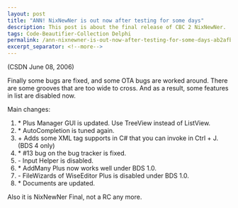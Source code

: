 ```yaml
---
layout: post
title: "ANN! NixNewNer is out now after testing for some days"
description: This post is about the final release of CBC 2 NixNewNer.
tags: Code-Beautifier-Collection Delphi
permalink: /ann-nixnewner-is-out-now-after-testing-for-some-days-ab2afb807954
excerpt_separator: <!--more-->
---
```

(CSDN June 08, 2006)

Finally some bugs are fixed, and some OTA bugs are worked around. There are some grooves that are too wide to cross. And as a result, some features in list are disabled now.
<!--more-->

Main changes:

1. \* Plus Manager GUI is updated. Use TreeView instead of ListView.
1. \* AutoCompletion is tuned again.
1. \+ Adds some XML tag supports in C# that you can invoke in Ctrl + J. (BDS 4 only)
1. \* #13 bug on the bug tracker is fixed.
1. \- Input Helper is disabled.
1. \* AddMany Plus now works well under BDS 1.0.
1. \- FileWizards of WiseEditor Plus is disabled under BDS 1.0.
1. \* Documents are updated.

Also it is NixNewNer Final, not a RC any more.
